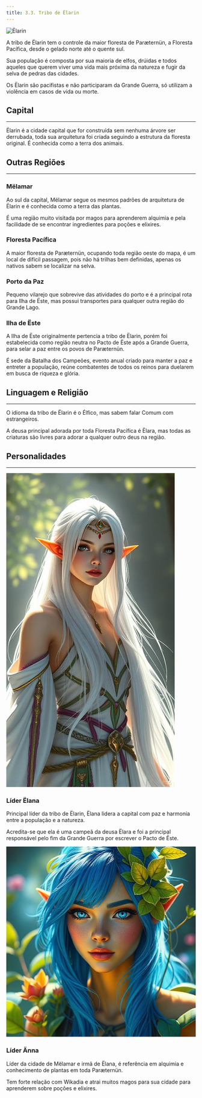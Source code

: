 ```yaml
---
title: 3.3. Tribo de Ëlarin
---
```


![Ëlarin](../../../assets/elarin.jpeg)

A tribo de Ëlarin tem o controle da maior floresta de Paræternün, a Floresta Pacífica, desde o gelado norte até o quente sul.

Sua população é composta por sua maioria de elfos, drúidas e todos aqueles que querem viver uma vida mais próxima da natureza e fugir da selva de pedras das cidades.

Os Ëlarin são pacifistas e não participaram da Grande Guerra, só utilizam a violência em casos de vida ou morte.

## Capital
---
Ëlarin é a cidade capital que for construída sem nenhuma árvore ser derrubada, toda sua arquitetura foi criada seguindo a estrutura da floresta original. É conhecida como a terra dos animais.

## Outras Regiões
---

### Mëlamar
Ao sul da capital, Mëlamar segue os mesmos padrões de arquitetura de Ëlarin e é conhecida como a terra das plantas.

É uma região muito visitada por magos para aprenderem alquimia e pela facilidade de se encontrar ingredientes para poções e elixires.

### Floresta Pacífica
A maior floresta de Paræternün, ocupando toda região oeste do mapa, é um local de difícil passagem, pois não há trilhas bem definidas, apenas os nativos sabem se localizar na selva.

### Porto da Paz
Pequeno vilarejo que sobrevive das atividades do porto e é a principal rota para Ilha de Ëste, mas possui transportes para qualquer outra região do Grande Lago.

### Ilha de Ëste
A Ilha de Ëste originalmente pertencia a tribo de Ëlarin, porém foi estabelecida como região neutra no Pacto de Ëste após a Grande Guerra, para selar a paz entre os povos de Paræternün.

É sede da Batalha dos Campeões, evento anual criado para manter a paz e entreter a população, reúne combatentes de todos os reinos para duelarem em busca de riqueza e glória.

## Linguagem e Religião
---
O idioma da tribo de Ëlarin é o Élfico, mas sabem falar Comum com estrangeiros.

A deusa principal adorada por toda Floresta Pacífica é Ëlara, mas todas as criaturas são livres para adorar a qualquer outro deus na região.

## Personalidades
---

![Ëlana](../../../assets/elana.jpeg)
### Líder Ëlana
Principal líder da tribo de Ëlarin, Ëlana lidera a capital com paz e harmonia entre a população e a natureza.

Acredita-se que ela é uma campeã da deusa Ëlara e foi a principal responsável pelo fim da Grande Guerra por escrever o Pacto de Ëste.

![Änna](../../../assets/anna.jpeg)
### Líder Änna
Líder da cidade de Mëlamar e irmã de Ëlana, é referência em alquimia e conhecimento de plantas em toda Paræternün.

Tem forte relação com Wikadia e atrai muitos magos para sua cidade para aprenderem sobre poções e elixires.